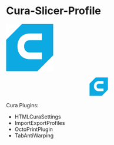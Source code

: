# Cura-Slicer-Profile
![logo](cura-128.png)

<p align="center" width="100%">
    <img width="10%" src="https://raw.githubusercontent.com/livioavalle/Cura-Slicer-Profile/main/cura-128.png?token=ADAC7K7RIKTJLM737MVJOTDACBBKC"> 
</p>


Cura Plugins:
- HTMLCuraSettings
- ImportExportProfiles
- OctoPrintPlugin
- TabAntiWarping
